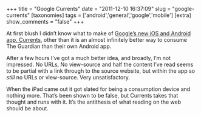 +++
title = "Google Currents"
date = "2011-12-10 16:37:09"
slug = "google-currents"
[taxonomies]
tags = ['android','general','google','mobile']
[extra]
show_comments = "false"
+++

At first blush I didn’t know what to make of [Google’s new iOS and Android app, Currents](http://www.google.com/producer/currents), other than it is an almost infinitely better way to consume The Guardian than their own Android app.

After a few hours I’ve got a much better idea, and broadly, I’m not impressed. No URLs, No view-source and half the content I’ve read seems to be partial with a link through to the source website, but within the app so *still* no URLs or view-source. Very unsatisfactory.

When the iPad came out it got slated for being a consumption device and nothing more. That’s been shown to be false, but Currents takes that thought and runs with it. It’s the antithesis of what reading on the web should be about.
